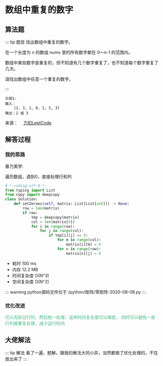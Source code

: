 #  数组中重复的数字

##  算法题

::: tip 题目
找出数组中重复的数字。

在一个长度为 n 的数组 nums 里的所有数字都在 0～n-1 的范围内。

数组中某些数字是重复的，但不知道有几个数字重复了，也不知道每个数字重复了几次。

请找出数组中任意一个重复的数字。

:::

~~~
示例1:
输入：
    [2, 3, 1, 0, 2, 5, 3]
输出：2 或 3
~~~


来源：&emsp; [力扣LeetCode](https://leetcode-cn.com/problems/shu-zu-zhong-zhong-fu-de-shu-zi-lcof)


##  解答过程

### 我的思路

暴力美学:

遍历数组，遇到0，直接处理行和列


```python
#-*-coding:utf-8-*-
from typing import List
from copy import deepcopy
class Solution:
    def setZeroes(self, matrix: List[List[int]]) -> None:
        row = len(matrix)
        if row:
            tmp = deepcopy(matrix)
            col = len(matrix[0])
            for i in range(row):
                for j in range(col):
                    if tmp[i][j] == 0:
                        for m in range(col):
                            matrix[i][m] = 0
                        for n in range(row):
                            matrix[n][j] = 0
```

* 耗时 100 ms
* 内存 12.2 MB
* 时间复杂度 O(N^3)
* 空间复杂度 O(N^2)

::: warning python源码文件位于
/python/矩阵/零矩阵-2020-08-08.py
:::

### 优化改进

<span style="color:#42b983">

可以先标记行列，然后统一处理，这样时间复杂度可以降低，
同时可以避免一些行列被重复处理，减少运行时间

</span>

##  大佬解法

::: tip 解法
   看了一遍，题解，跟我的解法大同小异，当然都做了优化处理的，不在放出来了
:::
